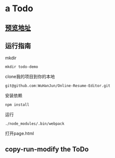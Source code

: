 # a Todo

## [预览地址](https://wuhanjun.github.io/Online-Resume-Editor/ToDo/page2.html)

## 运行指南

mkdir
```
mkdir todo-demo
```

clone我的项目到你的本地 

```
git@github.com:WuHanJun/Online-Resume-Editor.git
```

安装依赖

```
npm install
```

运行
```
./node_modules/.bin/webpack
```

打开page.html

## copy-run-modify the ToDo


